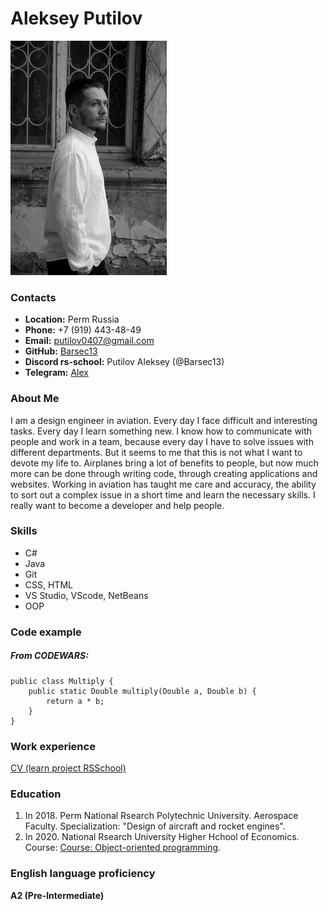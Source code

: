 # Aleksey Putilov
![Photo](assets/img/Avatar.jpg)
### Contacts
* **Location:** Perm Russia
* **Phone:** +7 (919) 443-48-49
* **Email:** putilov0407@gmail.com
* **GitHub:** [Barsec13](https://github.com/Barsec13)
* **Discord rs-school:** Putilov Aleksey (@Barsec13) 
* **Telegram:** [Alex](https://t.me/AlexPutilov13)
### About Me
I am a design engineer in aviation. Every day I face difficult and interesting tasks. Every day I learn something new. I know how to communicate with people and work in a team, because every day I have to solve issues with different departments. But it seems to me that this is not what I want to devote my life to. Airplanes bring a lot of benefits to people, but now much more can be done through writing code, through creating applications and websites. Working in aviation has taught me care and accuracy, the ability to sort out a complex issue in a short time and learn the necessary skills. I really want to become a developer and help people.
### Skills
* C#
* Java
* Git
* CSS, HTML
* VS Studio, VScode, NetBeans
* OOP

### Code example
##### From CODEWARS:
``` 
public class Multiply {
    public static Double multiply(Double a, Double b) {
        return a * b;
    }
}
```
### Work experience
[CV (learn project RSSchool)](https://github.com/Barsec13/rsschool-cv.git)
### Education
1) In 2018. Perm National Rsearch Polytechnic University. Aerospace Faculty. Specialization: "Design of aircraft and rocket engines".
2) In 2020. National Rsearch University Higher Hchool of Economics. Course: [Course: Object-oriented programming](https://perm.hse.ru/fpp/obyektno-orientirovannoe-programmirovanie/).
### English language proficiency
**A2 (Pre-Intermediate)**
